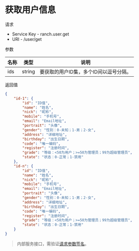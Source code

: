 # 获取用户信息

请求
- Service Key - ranch.user.get
- URI - /user/get

参数

|名称|类型|说明|
|---|---|---|
|ids|string|要获取的用户ID集，多个ID间以逗号分隔。|

返回值
```json
{
    "id-1": {
        "id": "ID值",
        "name": "姓名",
        "nick": "昵称",
        "mobile": "手机号",
        "email": "Email地址",
        "portrait": "头像",
        "gender": "性别：0-未知；1-男；2-女",
        "address": "详细地址",
        "birthday": "出生日期",
        "code": "唯一编码",
        "register": "注册时间",
        "grade": "等级：<50为用户；>=50为管理员；99为超级管理员",
        "state": "状态：0-正常；1-禁用"
    },
    "id-n": {
        "id": "ID值",
        "name": "姓名",
        "nick": "昵称",
        "mobile": "手机号",
        "email": "Email地址",
        "portrait": "头像",
        "gender": "性别：0-未知；1-男；2-女",
        "address": "详细地址",
        "birthday": "出生日期",
        "code": "唯一编码",
        "register": "注册时间",
        "grade": "等级：<50为用户；>=50为管理员；99为超级管理员",
        "state": "状态：0-正常；1-禁用"
    }
}
```

> 内部服务接口，需验证[请求参数签名](https://github.com/heisedebaise/tephra/blob/master/tephra-ctrl/doc/sign.md)。
